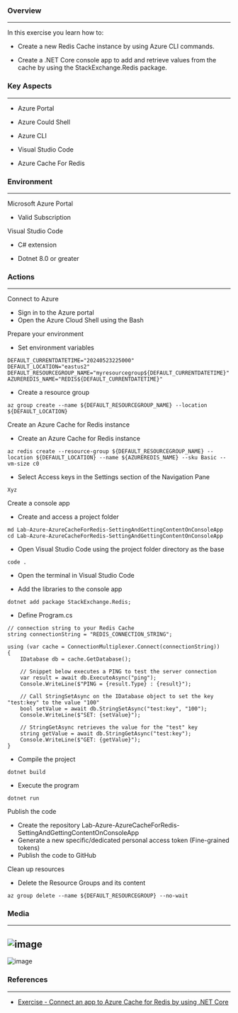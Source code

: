 ### Overview
---
In this exercise you learn how to:

- Create a new Redis Cache instance by using Azure CLI commands.

- Create a .NET Core console app to add and retrieve values from the cache by using the StackExchange.Redis package.
   
### Key Aspects
---
- Azure Portal

- Azure Could Shell

- Azure CLI

- Visual Studio Code

- Azure Cache For Redis


### Environment
---
Microsoft Azure Portal

- Valid Subscription

Visual Studio Code

- C# extension

- Dotnet 8.0 or greater


### Actions
---
Connect to Azure
- Sign in to the Azure portal
- Open the Azure Cloud Shell using the Bash

Prepare your environment
- Set environment variables
```
DEFAULT_CURRENTDATETIME="20240523225000"
DEFAULT_LOCATION="eastus2"
DEFAULT_RESOURCEGROUP_NAME="myresourcegroup${DEFAULT_CURRENTDATETIME}"
AZUREREDIS_NAME="REDIS${DEFAULT_CURRENTDATETIME}"
```

- Create a resource group
```
az group create --name ${DEFAULT_RESOURCEGROUP_NAME} --location ${DEFAULT_LOCATION}
```

Create an Azure Cache for Redis instance
- Create an Azure Cache for Redis instance
```
az redis create --resource-group ${DEFAULT_RESOURCEGROUP_NAME} --location ${DEFAULT_LOCATION} --name ${AZUREREDIS_NAME} --sku Basic --vm-size c0
```

- Select Access keys in the Settings section of the Navigation Pane
```
Xyz
```

Create a console app
- Create and access a project folder
```
md Lab-Azure-AzureCacheForRedis-SettingAndGettingContentOnConsoleApp
cd Lab-Azure-AzureCacheForRedis-SettingAndGettingContentOnConsoleApp
```

- Open Visual Studio Code using the project folder directory as the base
```
code .
```

- Open the terminal in Visual Studio Code

- Add the libraries to the console app
```
dotnet add package StackExchange.Redis;
```

- Define Program.cs
```
// connection string to your Redis Cache    
string connectionString = "REDIS_CONNECTION_STRING";

using (var cache = ConnectionMultiplexer.Connect(connectionString))
{
    IDatabase db = cache.GetDatabase();

    // Snippet below executes a PING to test the server connection
    var result = await db.ExecuteAsync("ping");
    Console.WriteLine($"PING = {result.Type} : {result}");

    // Call StringSetAsync on the IDatabase object to set the key "test:key" to the value "100"
    bool setValue = await db.StringSetAsync("test:key", "100");
    Console.WriteLine($"SET: {setValue}");

    // StringGetAsync retrieves the value for the "test" key
    string getValue = await db.StringGetAsync("test:key");
    Console.WriteLine($"GET: {getValue}");
}
```

- Compile the project
```
dotnet build
```

- Execute the program
```
dotnet run
```

Publish the code
- Create the repository Lab-Azure-AzureCacheForRedis-SettingAndGettingContentOnConsoleApp
- Generate a new specific/dedicated personal access token (Fine-grained tokens)
- Publish the code to GitHub
  
Clean up resources
- Delete the Resource Groups and its content
```
az group delete --name ${DEFAULT_RESOURCEGROUP} --no-wait
```

### Media
---
![image](https://github.com/ViCunha/Lab-Azure-AzureCacheForRedis-SettingAndGettingContentOnConsoleApp/assets/65992033/d17e9364-32ba-4d5f-b7e5-bdd2abd496c8)
---
![image](https://github.com/ViCunha/Lab-Azure-AzureCacheForRedis-SettingAndGettingContentOnConsoleApp/assets/65992033/cc427709-03e8-426f-a3ea-6b1120e13689)


### References
---
- [Exercise - Connect an app to Azure Cache for Redis by using .NET Core](https://learn.microsoft.com/en-us/training/modules/develop-for-azure-cache-for-redis/5-console-app-azure-cache-redis)
